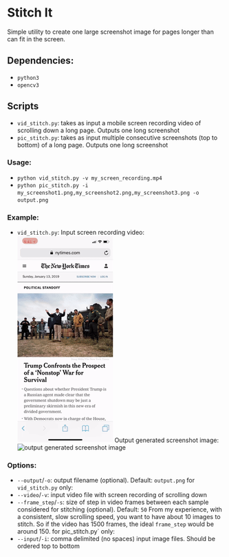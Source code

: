 # Stitch It
Simple utility to create one large screenshot image for pages longer than can fit in the screen.

## Dependencies:
- `python3`
- `opencv3`

## Scripts
- `vid_stitch.py`: takes as input a mobile screen recording video of scrolling down a long page. Outputs one long screenshot
- `pic_stitch.py`: takes as input multiple consecutive screenshots (top to bottom) of a long page. Outputs one long screenshot

### Usage:
- `python vid_stitch.py -v my_screen_recording.mp4`
- `python pic_stitch.py -i my_screenshot1.png,my_screenshot2.png,my_screenshot3.png -o output.png`


### Example:
- `vid_stitch.py`:
Input screen recording video:
![input screen recording video](assets/input_video.gif)
Output generated screenshot image:
![output generated screenshot image](assets/output_from_video.png)

### Options:
- `--output`/`-o`: output filename (optional). Default: `output.png`
for `vid_stitch.py` only:
- `--video`/`-v`: input video file with screen recording of scrolling down
- `--frame_step`/`-s`: size of step in video frames between each sample considered for stitching (optional). Default: `50`
From my experience, with a consistent, slow scrolling speed, you want to have about 10 images to stitch. So if the video has 1500 frames, the ideal `frame_step` would be around 150.
for pic_stitch.py` only:
- `--input`/`-i`: comma delimited (no spaces) input image files. Should be ordered top to bottom
